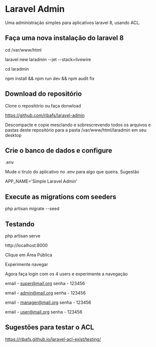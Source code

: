 # Laravel Admin

Uma administração simples para aplicativos laravel 8, usando ACL.

## Faça uma nova instalação do laravel 8

cd /var/www/html

laravel new laradmin --jet --stack=livewire

cd laradmin

npm install && npm run dev && npm audit fix

## Download do repositório

Clone o repositório ou faça donwload

https://github.com/ribafs/laravel-admin

Descompacte e copie mesclando e sobrescrevendo todos os arquivos e pastas deste repositório para a pasta /var/www/html/laradmin em seu desktop

## Crie o banco de dados e configure

.env

Mude o tírulo do aplicativo no .env para algo que queira. Sugestão

APP_NAME='Simple Laravel Admin'

## Execute as migrations com seeders

php artisan migrate --seed

## Testando

php artisan serve

http://localhost:8000

Clique em Área Pública

Experimente navegar

Agora faça login com os 4 users e experimente a navegação

email - super@mail.org
senha - 123456

email - admin@mail.org
senha - 123456

email - manager@mail.org
senha - 123456

email - user@mail.org
senha - 123456

## Sugestões para testar o ACL

https://ribafs.github.io/laravel-acl-exist/testing/

